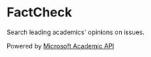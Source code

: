 # FactCheck

Search leading academics' opinions on issues.

Powered by [Microsoft Academic API](https://www.microsoft.com/en-us/research/project/academic-knowledge/)
